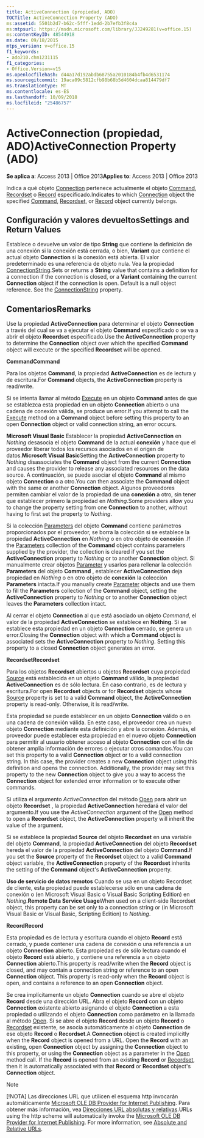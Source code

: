 ```yaml
---
title: ActiveConnection (propiedad, ADO)
TOCTitle: ActiveConnection Property (ADO)
ms:assetid: 5501b2d7-b62c-5fff-1edd-2b7efb3f8c4a
ms:mtpsurl: https://msdn.microsoft.com/library/JJ249281(v=office.15)
ms:contentKeyID: 48544918
ms.date: 09/18/2015
mtps_version: v=office.15
f1_keywords:
- ado210.chm1231115
f1_categories:
- Office.Version=v15
ms.openlocfilehash: d44a17d192abdb68755a2010184b4fb4d6531174
ms.sourcegitcommit: 19aca09c5812cfb98b68b5d4604dcaa814479df7
ms.translationtype: MT
ms.contentlocale: es-ES
ms.lasthandoff: 10/09/2018
ms.locfileid: "25486757"
---
```

# <a name="activeconnection-property-ado"></a><span data-ttu-id="92652-102">ActiveConnection (propiedad, ADO)</span><span class="sxs-lookup"><span data-stu-id="92652-102">ActiveConnection Property (ADO)</span></span>


<span data-ttu-id="92652-103">**Se aplica a**: Access 2013 | Office 2013</span><span class="sxs-lookup"><span data-stu-id="92652-103">**Applies to**: Access 2013 | Office 2013</span></span>

<span data-ttu-id="92652-104">Indica a qué objeto [Connection](connection-object-ado.md) pertenece actualmente el objeto [Command](command-object-ado.md), [Recordset](recordset-object-ado.md) o [Record](record-object-ado.md) especificado.</span><span class="sxs-lookup"><span data-stu-id="92652-104">Indicates to which [Connection](connection-object-ado.md) object the specified [Command](command-object-ado.md), [Recordset](recordset-object-ado.md), or [Record](record-object-ado.md) object currently belongs.</span></span>

## <a name="settings-and-return-values"></a><span data-ttu-id="92652-105">Configuración y valores devueltos</span><span class="sxs-lookup"><span data-stu-id="92652-105">Settings and Return Values</span></span>

<span data-ttu-id="92652-p101">Establece o devuelve un valor de tipo **String** que contiene la definición de una conexión si la conexión está cerrada, o bien, **Variant** que contiene el actual objeto **Connection** si la conexión está abierta. El valor predeterminado es una referencia de objeto nula. Vea la propiedad [ConnectionString](connectionstring-property-ado.md).</span><span class="sxs-lookup"><span data-stu-id="92652-p101">Sets or returns a **String** value that contains a definition for a connection if the connection is closed, or a **Variant** containing the current **Connection** object if the connection is open. Default is a null object reference. See the [ConnectionString](connectionstring-property-ado.md) property.</span></span>

## <a name="remarks"></a><span data-ttu-id="92652-109">Comentarios</span><span class="sxs-lookup"><span data-stu-id="92652-109">Remarks</span></span>

<span data-ttu-id="92652-110">Use la propiedad **ActiveConnection** para determinar el objeto **Connection** a través del cual se va a ejecutar el objeto **Command** especificado o se va a abrir el objeto **Recordset** especificado.</span><span class="sxs-lookup"><span data-stu-id="92652-110">Use the **ActiveConnection** property to determine the **Connection** object over which the specified **Command** object will execute or the specified **Recordset** will be opened.</span></span>

<span data-ttu-id="92652-111">**Command**</span><span class="sxs-lookup"><span data-stu-id="92652-111">**Command**</span></span>

<span data-ttu-id="92652-112">Para los objetos **Command**, la propiedad **ActiveConnection** es de lectura y de escritura.</span><span class="sxs-lookup"><span data-stu-id="92652-112">For **Command** objects, the **ActiveConnection** property is read/write.</span></span>

<span data-ttu-id="92652-113">Si se intenta llamar al método [Execute](https://msdn.microsoft.com/library/jj248785\(v=office.15\)) en un objeto **Command** antes de que se establezca esta propiedad en un objeto **Connection** abierto o una cadena de conexión válida, se produce un error.</span><span class="sxs-lookup"><span data-stu-id="92652-113">If you attempt to call the [Execute](https://msdn.microsoft.com/library/jj248785\(v=office.15\)) method on a **Command** object before setting this property to an open **Connection** object or valid connection string, an error occurs.</span></span>

<span data-ttu-id="92652-114">**Microsoft Visual Basic** Establecer la propiedad **ActiveConnection** en *Nothing* desasocia el objeto **Command** de la actual **conexión** y hace que el proveedor liberar todos los recursos asociados en el origen de datos.</span><span class="sxs-lookup"><span data-stu-id="92652-114">**Microsoft Visual Basic**Setting the **ActiveConnection** property to *Nothing* disassociates the **Command** object from the current **Connection** and causes the provider to release any associated resources on the data source.</span></span> <span data-ttu-id="92652-115">A continuación, se puede asociar el objeto **Command** al mismo objeto **Connection** o a otro.</span><span class="sxs-lookup"><span data-stu-id="92652-115">You can then associate the **Command** object with the same or another **Connection** object.</span></span> <span data-ttu-id="92652-116">Algunos proveedores permiten cambiar el valor de la propiedad de una **conexión** a otro, sin tener que establecer primero la propiedad en *Nothing*.</span><span class="sxs-lookup"><span data-stu-id="92652-116">Some providers allow you to change the property setting from one **Connection** to another, without having to first set the property to *Nothing*.</span></span>

<span data-ttu-id="92652-117">Si la colección [Parameters](parameters-collection-ado.md) del objeto **Command** contiene parámetros proporcionados por el proveedor, se borra la colección si se establece la propiedad **ActiveConnection** en *Nothing* o en otro objeto de **conexión** .</span><span class="sxs-lookup"><span data-stu-id="92652-117">If the [Parameters](parameters-collection-ado.md) collection of the **Command** object contains parameters supplied by the provider, the collection is cleared if you set the **ActiveConnection** property to *Nothing* or to another **Connection** object.</span></span> <span data-ttu-id="92652-118">Si manualmente crear objetos [Parameter](parameter-object-ado.md) y usarlos para rellenar la colección **Parameters** del objeto **Command** , establecer **ActiveConnection** deja propiedad en *Nothing* o en otro objeto de **conexión** la colección **Parameters** intacta.</span><span class="sxs-lookup"><span data-stu-id="92652-118">If you manually create [Parameter](parameter-object-ado.md) objects and use them to fill the **Parameters** collection of the **Command** object, setting the **ActiveConnection** property to *Nothing* or to another **Connection** object leaves the **Parameters** collection intact.</span></span>

<span data-ttu-id="92652-p104">Al cerrar el objeto **Connection** al que está asociado un objeto *Command*, el valor de la propiedad **ActiveConnection** se establece en **Nothing**. Si se establece esta propiedad en un objeto **Connection** cerrado, se genera un error.</span><span class="sxs-lookup"><span data-stu-id="92652-p104">Closing the **Connection** object with which a **Command** object is associated sets the **ActiveConnection** property to *Nothing*. Setting this property to a closed **Connection** object generates an error.</span></span>

<span data-ttu-id="92652-121">**Recordset**</span><span class="sxs-lookup"><span data-stu-id="92652-121">**Recordset**</span></span>

<span data-ttu-id="92652-p105">Para los objetos **Recordset** abiertos u objetos **Recordset** cuya propiedad [Source](source-property-ado-recordset.md) está establecida en un objeto **Command** válido, la propiedad **ActiveConnection** es de sólo lectura. En caso contrario, es de lectura y escritura.</span><span class="sxs-lookup"><span data-stu-id="92652-p105">For open **Recordset** objects or for **Recordset** objects whose [Source](source-property-ado-recordset.md) property is set to a valid **Command** object, the **ActiveConnection** property is read-only. Otherwise, it is read/write.</span></span>

<span data-ttu-id="92652-p106">Esta propiedad se puede establecer en un objeto **Connection** válido o en una cadena de conexión válida. En este caso, el proveedor crea un nuevo objeto **Connection** mediante esta definición y abre la conexión. Además, el proveedor puede establecer esta propiedad en el nuevo objeto **Connection** para permitir al usuario obtener acceso al objeto **Connection** con el fin de obtener amplia información de errores o ejecutar otros comandos.</span><span class="sxs-lookup"><span data-stu-id="92652-p106">You can set this property to a valid **Connection** object or to a valid connection string. In this case, the provider creates a new **Connection** object using this definition and opens the connection. Additionally, the provider may set this property to the new **Connection** object to give you a way to access the **Connection** object for extended error information or to execute other commands.</span></span>

<span data-ttu-id="92652-127">Si utiliza el argumento *ActiveConnection* del método [Open](open-method-ado-recordset.md) para abrir un objeto **Recordset** , la propiedad **ActiveConnection** heredará el valor del argumento.</span><span class="sxs-lookup"><span data-stu-id="92652-127">If you use the *ActiveConnection* argument of the [Open](open-method-ado-recordset.md) method to open a **Recordset** object, the **ActiveConnection** property will inherit the value of the argument.</span></span>

<span data-ttu-id="92652-128">Si se establece la propiedad **Source** del objeto **Recordset** en una variable del objeto **Command**, la propiedad **ActiveConnection** del objeto **Recordset** hereda el valor de la propiedad **ActiveConnection** del objeto **Command**.</span><span class="sxs-lookup"><span data-stu-id="92652-128">If you set the **Source** property of the **Recordset** object to a valid **Command** object variable, the **ActiveConnection** property of the **Recordset** inherits the setting of the **Command** object's **ActiveConnection** property.</span></span>

<span data-ttu-id="92652-129">**Uso de servicio de datos remotos** Cuando se usa en un objeto Recordset de cliente, esta propiedad puede establecerse sólo en una cadena de conexión o (en Microsoft Visual Basic o Visual Basic Scripting Edition) en *Nothing*.</span><span class="sxs-lookup"><span data-stu-id="92652-129">**Remote Data Service Usage**When used on a client-side Recordset object, this property can be set only to a connection string or (in Microsoft Visual Basic or Visual Basic, Scripting Edition) to *Nothing*.</span></span>

<span data-ttu-id="92652-130">**Record**</span><span class="sxs-lookup"><span data-stu-id="92652-130">**Record**</span></span>

<span data-ttu-id="92652-p107">Esta propiedad es de lectura y escritura cuando el objeto **Record** está cerrado, y puede contener una cadena de conexión o una referencia a un objeto **Connection** abierto. Esta propiedad es de sólo lectura cuando el objeto **Record** está abierto, y contiene una referencia a un objeto **Connection** abierto.</span><span class="sxs-lookup"><span data-stu-id="92652-p107">This property is read/write when the **Record** object is closed, and may contain a connection string or reference to an open **Connection** object. This property is read-only when the **Record** object is open, and contains a reference to an open **Connection** object.</span></span>

<span data-ttu-id="92652-p108">Se crea implícitamente un objeto **Connection** cuando se abre el objeto **Record** desde una dirección URL. Abra el objeto **Record** con un objeto **Connection** existente abierto asignando el objeto **Connection** a esta propiedad o utilizando el objeto **Connection** como parámetro en la llamada al método [Open](open-method-ado-record.md). Si se abre el objeto **Record** desde un objeto **Record** o [Recordset](recordset-object-ado.md) existente, se asocia automáticamente al objeto **Connection** de ese objeto **Record** o **Recordset**.</span><span class="sxs-lookup"><span data-stu-id="92652-p108">A **Connection** object is created implicitly when the **Record** object is opened from a URL. Open the **Record** with an existing, open **Connection** object by assigning the **Connection** object to this property, or using the **Connection** object as a parameter in the [Open](open-method-ado-record.md) method call. If the **Record** is opened from an existing **Record** or [Recordset](recordset-object-ado.md), then it is automatically associated with that **Record** or **Recordset** object's **Connection** object.</span></span>


> [!NOTE]
> <P><span data-ttu-id="92652-p109">[!NOTA] Las direcciones URL que utilicen el esquema http invocarán automáticamente <A href="microsoft-ole-db-provider-for-internet-publishing.md">Microsoft OLE DB Provider for Internet Publishing</A>. Para obtener más información, vea <A href="absolute-and-relative-urls.md">Direcciones URL absolutas y relativas</A>.</span><span class="sxs-lookup"><span data-stu-id="92652-p109">URLs using the http scheme will automatically invoke the <A href="microsoft-ole-db-provider-for-internet-publishing.md">Microsoft OLE DB Provider for Internet Publishing</A>. For more information, see <A href="absolute-and-relative-urls.md">Absolute and Relative URLs</A>.</span></span></P>


